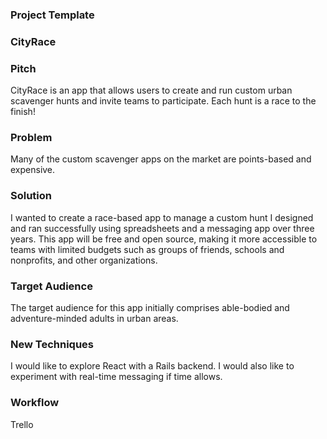 ### Project Template

### CityRace

### Pitch

CityRace is an app that allows users to create and run custom urban scavenger hunts and invite teams to participate. Each hunt is a race to the finish!

### Problem

Many of the custom scavenger apps on the market are points-based and expensive.

### Solution

I wanted to create a race-based app to manage a custom hunt I designed and ran successfully using spreadsheets and a messaging app over three years. This app will be free and open source, making it more accessible to teams with limited budgets such as groups of friends, schools and nonprofits, and other organizations.

### Target Audience

The target audience for this app initially comprises able-bodied and adventure-minded adults in urban areas.

### New Techniques

I would like to explore React with a Rails backend. I would also like to experiment with real-time messaging if time allows.

### Workflow

Trello
